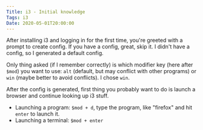 ```yaml
---
Title: i3 - Initial knowledge
Tags: i3
Date: 2020-05-01T20:00:00
---
```


After installing i3 and logging in for the first time, you're greeted with a prompt to create config. If you have a config, great, skip it. I didn't have a config, so I generated a default config.

Only thing asked (if I remember correctly) is which modifier key (here after `$mod`) you want to use: `alt` (default, but may conflict with other programs) or `win` (maybe better to avoid conflicts). I chose `win`.

After the config is generated, first thing you probably want to do is launch a browser and continue looking up i3 stuff.

* Launching a program: `$mod + d`, type the program, like "firefox" and hit `enter` to launch it.
* Launching a terminal: `$mod + enter`
